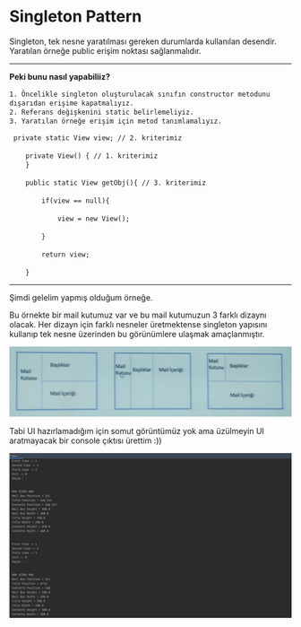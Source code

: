 # Singleton Pattern

<p>Singleton, tek nesne yaratılması gereken durumlarda kullanılan desendir.
Yaratılan örneğe public erişim noktası sağlanmalıdır.</p>

---

**<p>Peki bunu nasıl yapabiliiz?</p>**
    
    1. Öncelikle singleton oluşturulacak sınıfın constructor metodunu dışarıdan erişime kapatmalıyız.
    2. Referans değişkenini static belirlemeliyiz.
    3. Yaratılan örneğe erişim için metod tanımlamalıyız.
    
```
 private static View view; // 2. kriterimiz

    private View() { // 1. kriterimiz
    }

    public static View getObj(){ // 3. kriterimiz

        if(view == null){

            view = new View();

        }

        return view;

    }
```
 
 ---

<p>Şimdi gelelim yapmış olduğum örneğe.</p>
<p>Bu örnekte bir mail kutumuz var ve bu mail kutumuzun 3 farklı dizaynı olacak.
Her dizayn için farklı nesneler üretmektense singleton yapısını kullanıp tek nesne üzerinden
bu görünümlere ulaşmak amaçlanmıştır.</p>


![resim](https://github.com/FrtSkr/Design-Patterns/blob/main/Singleton/MailBox/SS/ss.png)


<p>Tabi UI hazırlamadığım için somut görüntümüz yok ama üzülmeyin UI aratmayacak bir console çıktısı ürettim :))</p>

![resim](https://github.com/FrtSkr/Design-Patterns/blob/main/Singleton/MailBox/SS/ss1.png)





